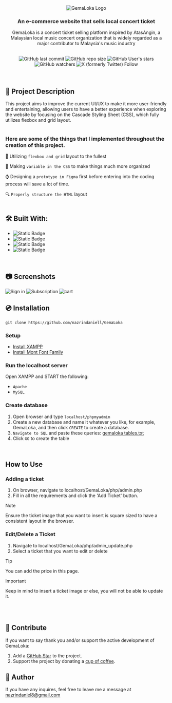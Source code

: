 <div align="center">
  <img alt="GemaLoka Logo" src="https://github.com/nazrindaniell/GemaLoka/assets/79645841/d752c8e8-f47e-4b5b-8af5-2059816c6668">
  <h3>An e-commerce website that sells local concert ticket</h3>
  <p>GemaLoka is a concert ticket selling platform inspired by AtasAngin, a Malaysian local music concert organization that is widely regarded as a major contributor to Malaysia's music industry</p>
  <br>
  <img alt="GitHub last commit" src="https://img.shields.io/github/last-commit/nazrindaniell/GemaLoka">
  <img alt="GitHub repo size" src="https://img.shields.io/github/repo-size/nazrindaniell/GemaLoka">
  <img alt="GitHub User's stars" src="https://img.shields.io/github/stars/nazrindaniell">
  <img alt="GitHub watchers" src="https://img.shields.io/github/watchers/nazrindaniell/GemaLoka">
  <img alt="X (formerly Twitter) Follow" src="https://img.shields.io/twitter/follow/zinniel_">  
</div>
<br>
<br>

## :scroll: Project Description

This project aims to improve the current UI/UX to make it more user-friendly and entertaining, allowing users to have a better experience when exploring the website by focusing on the Cascade Styling Sheet (CSS), which fully utilizes flexbox and grid layout.
<br>
<br>

### Here are some of the things that I implemented throughout the creation of this project.

:wrench: Utilizing `flexbox and grid` layout to the fullest

:file_folder: Making `variable in the CSS` to make things much more organized

:watch: Designing a `prototype in Figma` first before entering into the coding process will save a lot of time.

:mag: `Properly structure the HTML` layout
<br>
<br>

## 🛠️ Built With:

<ul>
  <li><img alt="Static Badge" src="https://img.shields.io/badge/HTML5-%23000?style=for-the-badge&logo=HTML5&logoColor=%23E34F26&labelColor=%23fff&color=%23E34F26"></li>
  <li><img alt="Static Badge" src="https://img.shields.io/badge/CSS-%23000?style=for-the-badge&logo=CSS3&logoColor=%231572B6&labelColor=%23fff&color=%231572B6"></li>
  <li><img alt="Static Badge" src="https://img.shields.io/badge/PHP-%23000?style=for-the-badge&logo=PHP&logoColor=%23777BB4&labelColor=%23fff&color=%23777BB4"></li>
  <li><img alt="Static Badge" src="https://img.shields.io/badge/MySQL-white?style=for-the-badge&logo=MySQL&logoColor=%234479A1&labelColor=%23fff&color=%234479A1">
</ul>
<br>

## :camera: Screenshots

  <img alt="Sign in" src="https://github.com/nazrindaniell/GemaLoka/assets/79645841/402106a9-9561-4027-8c89-8b51ab9e6de8">
  <img alt="Subscription" src="https://github.com/nazrindaniell/GemaLoka/assets/79645841/1e769e6f-8a03-419c-93e8-44b0a18d5cf7">
  <img alt="cart" src="https://github.com/nazrindaniell/GemaLoka/assets/79645841/fdd564c7-2327-47d9-a4a2-9f311e4370fb">

## :cd: Installation

```
git clone https://github.com/nazrindaniell/GemaLoka
```

### Setup

<div>
  <ul>
    <li><a href="https://www.apachefriends.org/download.html">Install XAMPP</a></li>
    <li><a href="https://freemyfonts.com/mont-font-family">Install Mont Font Family</a></li>
  </ul>
</div>

### Run the localhost server

Open XAMPP and START the following:

- `Apache`
- `MySQL`

### Create database
1) Open browser and type `localhost/phpmyadmin`
2) Create a new database and name it whatever you like, for example, GemaLoka, and then click `CREATE` to create a database.
3) `Navigate to SQL` and paste these queries:
[gemaloka tables.txt](https://github.com/nazrindaniell/GemaLoka/files/14371920/gemaloka.tables.txt)
4) Click `GO` to create the table
<br>

## How to Use

### Adding a ticket

1. On browser, navigate to localhost/GemaLoka/php/admin.php
2. Fill in all the requirements and click the 'Add Ticket' button.

> [!NOTE]
> Ensure the ticket image that you want to insert is square sized to have a consistent layout in the browser.

### Edit/Delete a Ticket

1. Navigate to localhost/GemaLoka/php/admin_update.php
2. Select a ticket that you want to edit or delete

> [!TIP]
> You can add the price in this page.

> [!IMPORTANT]
> Keep in mind to insert a ticket image or else, you will not be able to update it.

<br>
<br>

## :sunflower: Contribute

If you want to say thank you and/or support the active development of GemaLoka:

1. Add a [GitHub Star](https://github.com/nazrindaniell/GemaLoka) to the project.
2. Support the project by donating a [cup of coffee](https://www.buymeacoffee.com/nazrindaniell).
   <br>

## :bust_in_silhouette: Author

If you have any inquires, feel free to leave me a message at nazrindaniel8@gmail.com
